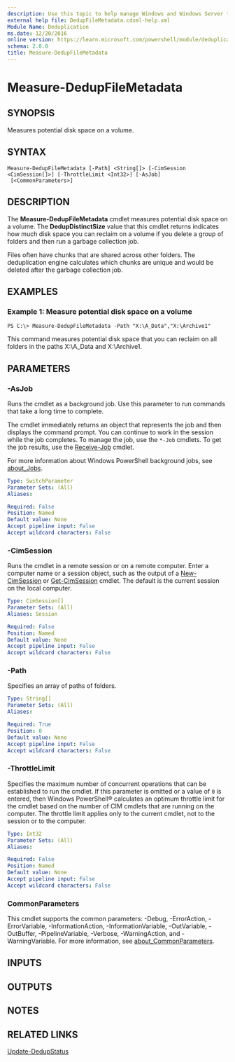 ```yaml
---
description: Use this topic to help manage Windows and Windows Server technologies with Windows PowerShell.
external help file: DedupFileMetadata.cdxml-help.xml
Module Name: Deduplication
ms.date: 12/20/2016
online version: https://learn.microsoft.com/powershell/module/deduplication/measure-dedupfilemetadata?view=windowsserver2016-ps&wt.mc_id=ps-gethelp
schema: 2.0.0
title: Measure-DedupFileMetadata
---
```


# Measure-DedupFileMetadata

## SYNOPSIS
Measures potential disk space on a volume.

## SYNTAX

```
Measure-DedupFileMetadata [-Path] <String[]> [-CimSession <CimSession[]>] [-ThrottleLimit <Int32>] [-AsJob]
 [<CommonParameters>]
```

## DESCRIPTION
The **Measure-DedupFileMetadata** cmdlet measures potential disk space on a volume.
The **DedupDistinctSize** value that this cmdlet returns indicates how much disk space you can reclaim on a volume if you delete a group of folders and then run a garbage collection job.

Files often have chunks that are shared across other folders.
The deduplication engine calculates which chunks are unique and would be deleted after the garbage collection job.

## EXAMPLES

### Example 1: Measure potential disk space on a volume
```
PS C:\> Measure-DedupFileMetadata -Path "X:\A_Data","X:\Archive1"
```

This command measures potential disk space that you can reclaim on all folders in the paths X:\A_Data and X:\Archive1.

## PARAMETERS

### -AsJob
Runs the cmdlet as a background job. Use this parameter to run commands that take a long time to complete. 

The cmdlet immediately returns an object that represents the job and then displays the command prompt. 
You can continue to work in the session while the job completes. 
To manage the job, use the `*-Job` cmdlets. 
To get the job results, use the [Receive-Job](https://go.microsoft.com/fwlink/?LinkID=113372) cmdlet. 

For more information about Windows PowerShell background jobs, see [about_Jobs](https://go.microsoft.com/fwlink/?LinkID=113251).

```yaml
Type: SwitchParameter
Parameter Sets: (All)
Aliases: 

Required: False
Position: Named
Default value: None
Accept pipeline input: False
Accept wildcard characters: False
```

### -CimSession
Runs the cmdlet in a remote session or on a remote computer.
Enter a computer name or a session object, such as the output of a [New-CimSession](/powershell/module/cimcmdlets/new-cimsession) or [Get-CimSession](https://go.microsoft.com/fwlink/p/?LinkId=227966) cmdlet.
The default is the current session on the local computer.

```yaml
Type: CimSession[]
Parameter Sets: (All)
Aliases: Session

Required: False
Position: Named
Default value: None
Accept pipeline input: False
Accept wildcard characters: False
```

### -Path
Specifies an array of paths of folders.

```yaml
Type: String[]
Parameter Sets: (All)
Aliases: 

Required: True
Position: 0
Default value: None
Accept pipeline input: False
Accept wildcard characters: False
```

### -ThrottleLimit
Specifies the maximum number of concurrent operations that can be established to run the cmdlet.
If this parameter is omitted or a value of `0` is entered, then Windows PowerShell® calculates an optimum throttle limit for the cmdlet based on the number of CIM cmdlets that are running on the computer.
The throttle limit applies only to the current cmdlet, not to the session or to the computer.

```yaml
Type: Int32
Parameter Sets: (All)
Aliases: 

Required: False
Position: Named
Default value: None
Accept pipeline input: False
Accept wildcard characters: False
```

### CommonParameters
This cmdlet supports the common parameters: -Debug, -ErrorAction, -ErrorVariable, -InformationAction, -InformationVariable, -OutVariable, -OutBuffer, -PipelineVariable, -Verbose, -WarningAction, and -WarningVariable. For more information, see [about_CommonParameters](https://go.microsoft.com/fwlink/?LinkID=113216).

## INPUTS

## OUTPUTS

## NOTES

## RELATED LINKS

[Update-DedupStatus](./Update-DedupStatus.md)
